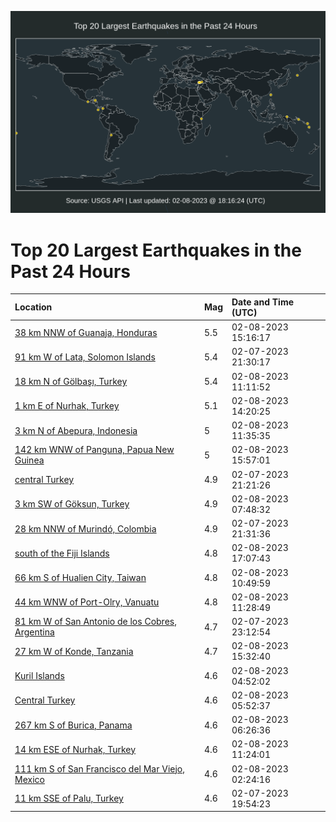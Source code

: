![Map](./map.png)

# Top 20 Largest Earthquakes in the Past 24 Hours

| Location | Mag | Date and Time (UTC) |
|:---|:---|:---|
| [38 km NNW of Guanaja, Honduras](https://earthquake.usgs.gov/earthquakes/eventpage/us6000jmhm) | 5.5 | 02-08-2023 15:16:17 |
| [91 km W of Lata, Solomon Islands](https://earthquake.usgs.gov/earthquakes/eventpage/us6000jmcg) | 5.4 | 02-07-2023 21:30:17 |
| [18 km N of Gölbaşı, Turkey](https://earthquake.usgs.gov/earthquakes/eventpage/us6000jmgf) | 5.4 | 02-08-2023 11:11:52 |
| [1 km E of Nurhak, Turkey](https://earthquake.usgs.gov/earthquakes/eventpage/us6000jmh3) | 5.1 | 02-08-2023 14:20:25 |
| [3 km N of Abepura, Indonesia](https://earthquake.usgs.gov/earthquakes/eventpage/us6000jmgj) | 5 | 02-08-2023 11:35:35 |
| [142 km WNW of Panguna, Papua New Guinea](https://earthquake.usgs.gov/earthquakes/eventpage/us6000jmj4) | 5 | 02-08-2023 15:57:01 |
| [central Turkey](https://earthquake.usgs.gov/earthquakes/eventpage/us6000jmc7) | 4.9 | 02-07-2023 21:21:26 |
| [3 km SW of Göksun, Turkey](https://earthquake.usgs.gov/earthquakes/eventpage/us6000jmg1) | 4.9 | 02-08-2023 07:48:32 |
| [28 km NNW of Murindó, Colombia](https://earthquake.usgs.gov/earthquakes/eventpage/us6000jmce) | 4.9 | 02-07-2023 21:31:36 |
| [south of the Fiji Islands](https://earthquake.usgs.gov/earthquakes/eventpage/us6000jmje) | 4.8 | 02-08-2023 17:07:43 |
| [66 km S of Hualien City, Taiwan](https://earthquake.usgs.gov/earthquakes/eventpage/us6000jmgd) | 4.8 | 02-08-2023 10:49:59 |
| [44 km WNW of Port-Olry, Vanuatu](https://earthquake.usgs.gov/earthquakes/eventpage/us6000jmgi) | 4.8 | 02-08-2023 11:28:49 |
| [81 km W of San Antonio de los Cobres, Argentina](https://earthquake.usgs.gov/earthquakes/eventpage/us6000jmdu) | 4.7 | 02-07-2023 23:12:54 |
| [27 km W of Konde, Tanzania](https://earthquake.usgs.gov/earthquakes/eventpage/us6000jmiw) | 4.7 | 02-08-2023 15:32:40 |
| [Kuril Islands](https://earthquake.usgs.gov/earthquakes/eventpage/us6000jmff) | 4.6 | 02-08-2023 04:52:02 |
| [Central Turkey](https://earthquake.usgs.gov/earthquakes/eventpage/us6000jmfk) | 4.6 | 02-08-2023 05:52:37 |
| [267 km S of Burica, Panama](https://earthquake.usgs.gov/earthquakes/eventpage/us6000jmfr) | 4.6 | 02-08-2023 06:26:36 |
| [14 km ESE of Nurhak, Turkey](https://earthquake.usgs.gov/earthquakes/eventpage/us6000jmgg) | 4.6 | 02-08-2023 11:24:01 |
| [111 km S of San Francisco del Mar Viejo, Mexico](https://earthquake.usgs.gov/earthquakes/eventpage/us6000jmen) | 4.6 | 02-08-2023 02:24:16 |
| [11 km SSE of Palu, Turkey](https://earthquake.usgs.gov/earthquakes/eventpage/us6000jmbq) | 4.6 | 02-07-2023 19:54:23 |
